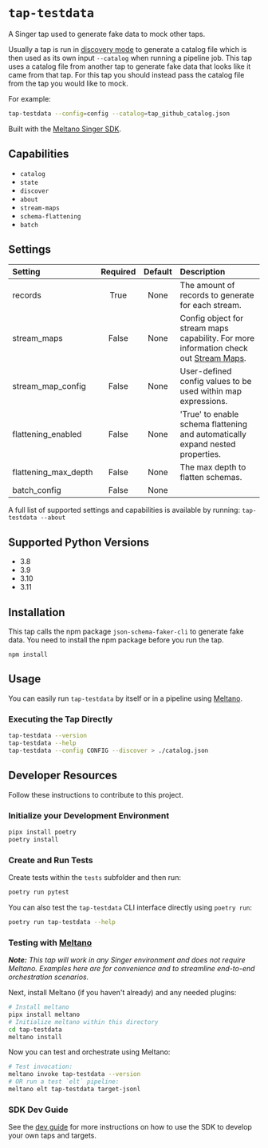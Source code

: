 # `tap-testdata`

A Singer tap used to generate fake data to mock other taps.

Usually a tap is run in [discovery mode](https://hub.meltano.com/singer/spec#discovery-mode) to generate a catalog file which is then used as its own input `--catalog` when running a pipeline job.
This tap uses a catalog file from another tap to generate fake data that looks like it came from that tap.
For this tap you should instead pass the catalog file from the tap you would like to mock.

For example:

```bash
tap-testdata --config=config --catalog=tap_github_catalog.json
```

Built with the [Meltano Singer SDK](https://sdk.meltano.com).

## Capabilities

* `catalog`
* `state`
* `discover`
* `about`
* `stream-maps`
* `schema-flattening`
* `batch`

## Settings

| Setting             | Required | Default | Description |
|:--------------------|:--------:|:-------:|:------------|
| records             | True     | None    | The amount of records to generate for each stream. |
| stream_maps         | False    | None    | Config object for stream maps capability. For more information check out [Stream Maps](https://sdk.meltano.com/en/latest/stream_maps.html). |
| stream_map_config   | False    | None    | User-defined config values to be used within map expressions. |
| flattening_enabled  | False    | None    | 'True' to enable schema flattening and automatically expand nested properties. |
| flattening_max_depth| False    | None    | The max depth to flatten schemas. |
| batch_config        | False    | None    |             |

A full list of supported settings and capabilities is available by running: `tap-testdata --about`

## Supported Python Versions

* 3.8
* 3.9
* 3.10
* 3.11

## Installation

This tap calls the npm package `json-schema-faker-cli` to generate fake data.
You need to install the npm package before you run the tap.

```
npm install
```

## Usage

You can easily run `tap-testdata` by itself or in a pipeline using [Meltano](https://meltano.com/).

### Executing the Tap Directly

```bash
tap-testdata --version
tap-testdata --help
tap-testdata --config CONFIG --discover > ./catalog.json
```

## Developer Resources

Follow these instructions to contribute to this project.

### Initialize your Development Environment

```bash
pipx install poetry
poetry install
```

### Create and Run Tests

Create tests within the `tests` subfolder and
  then run:

```bash
poetry run pytest
```

You can also test the `tap-testdata` CLI interface directly using `poetry run`:

```bash
poetry run tap-testdata --help
```

### Testing with [Meltano](https://www.meltano.com)

_**Note:** This tap will work in any Singer environment and does not require Meltano.
Examples here are for convenience and to streamline end-to-end orchestration scenarios._

<!--
Developer TODO:
Your project comes with a custom `meltano.yml` project file already created. Open the `meltano.yml` and follow any "TODO" items listed in
the file.
-->

Next, install Meltano (if you haven't already) and any needed plugins:

```bash
# Install meltano
pipx install meltano
# Initialize meltano within this directory
cd tap-testdata
meltano install
```

Now you can test and orchestrate using Meltano:

```bash
# Test invocation:
meltano invoke tap-testdata --version
# OR run a test `elt` pipeline:
meltano elt tap-testdata target-jsonl
```

### SDK Dev Guide

See the [dev guide](https://sdk.meltano.com/en/latest/dev_guide.html) for more instructions on how to use the SDK to
develop your own taps and targets.
